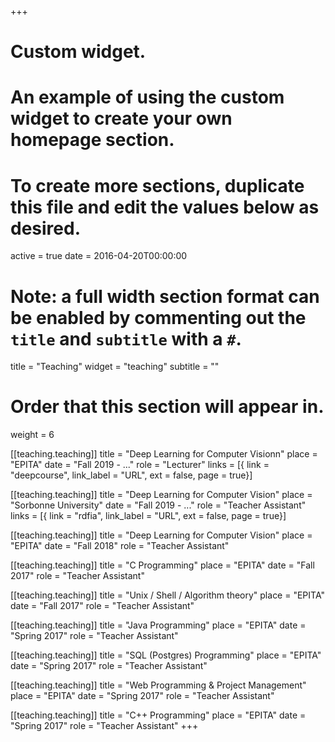 +++
# Custom widget.
# An example of using the custom widget to create your own homepage section.
# To create more sections, duplicate this file and edit the values below as desired.
active = true
date = 2016-04-20T00:00:00

# Note: a full width section format can be enabled by commenting out the `title` and `subtitle` with a `#`.
title = "Teaching"
widget = "teaching"
subtitle = ""

# Order that this section will appear in.
weight = 6

[[teaching.teaching]]
  title = "Deep Learning for Computer Visionn"
  place = "EPITA"
  date = "Fall 2019 - ..."
  role = "Lecturer"
  links = [{ link = "deepcourse", link_label = "URL", ext = false, page = true}]

[[teaching.teaching]]
  title = "Deep Learning for Computer Vision"
  place = "Sorbonne University"
  date = "Fall 2019 - ..."
  role = "Teacher Assistant"
  links = [{ link = "rdfia", link_label = "URL", ext = false, page = true}]

[[teaching.teaching]]
  title = "Deep Learning for Computer Vision"
  place = "EPITA"
  date = "Fall 2018"
  role = "Teacher Assistant"

[[teaching.teaching]]
  title = "C Programming"
  place = "EPITA"
  date = "Fall 2017"
  role = "Teacher Assistant"

[[teaching.teaching]]
  title = "Unix / Shell / Algorithm theory"
  place = "EPITA"
  date = "Fall 2017"
  role = "Teacher Assistant"

[[teaching.teaching]]
  title = "Java Programming"
  place = "EPITA"
  date = "Spring 2017"
  role = "Teacher Assistant"

[[teaching.teaching]]
  title = "SQL (Postgres) Programming"
  place = "EPITA"
  date = "Spring 2017"
  role = "Teacher Assistant"

[[teaching.teaching]]
  title = "Web Programming & Project Management"
  place = "EPITA"
  date = "Spring 2017"
  role = "Teacher Assistant"

[[teaching.teaching]]
  title = "C++ Programming"
  place = "EPITA"
  date = "Spring 2017"
  role = "Teacher Assistant"
+++


